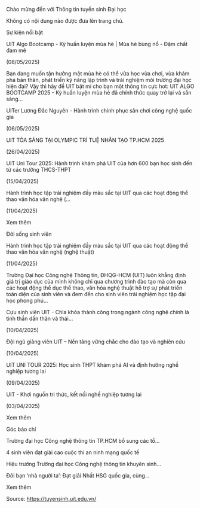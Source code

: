 Chào mừng đến với Thông tin tuyển sinh Đại học

Không có nội dung nào được đưa lên trang chủ.

Sự kiện nổi bật

UIT Algo Bootcamp - Kỳ huấn luyện mùa hè | Mùa hè bùng nổ - Đậm chất đam mê

(08/05/2025)

Bạn đang muốn tận hưởng một mùa hè có thể vừa học vừa chơi, vừa khám phá bản thân, phát triển kỹ năng lập trình và trải nghiệm môi trường đại học hiện đại? Vậy thì hãy để UIT bật mí cho bạn một thông tin cực hot: UIT ALGO BOOTCAMP 2025 - Kỳ huấn luyện mùa hè đã chính thức quay trở lại và sẵn sàng...

UITer Lương Đắc Nguyên - Hành trình chinh phục sân chơi công nghệ quốc gia

(06/05/2025)

UIT TỎA SÁNG TẠI OLYMPIC TRÍ TUỆ NHÂN TẠO TP.HCM 2025

(26/04/2025)

UIT Uni Tour 2025: Hành trình khám phá UIT của hơn 600 bạn học sinh đến từ các trường THCS-THPT

(15/04/2025)

Hành trình học tập trải nghiệm đầy màu sắc tại UIT qua các hoạt động thể thao văn hóa văn nghệ (...

(11/04/2025)

Xem thêm

Đời sống sinh viên

Hành trình học tập trải nghiệm đầy màu sắc tại UIT qua các hoạt động thể thao văn hóa văn nghệ (nghệ thuật)

(11/04/2025)

Trường Đại học Công nghệ Thông tin, ĐHQG-HCM (UIT) luôn khẳng định giá trị giáo dục của mình không chỉ qua chương trình đào tạo mà còn qua các hoạt động thể dục thể thao, văn hóa nghệ thuật hỗ trợ sự phát triển toàn diện của sinh viên và đem đến cho sinh viên trải nghiệm học tập đại học phong phú...

Cựu sinh viên UIT - Chìa khóa thành công trong ngành công nghệ chính là tinh thần dấn thân và thái...

(10/04/2025)

Đội ngũ giảng viên UIT – Nền tảng vững chắc cho đào tạo và nghiên cứu

(10/04/2025)

UIT UNI TOUR 2025: Học sinh THPT khám phá AI và định hướng nghề nghiệp tương lai

(09/04/2025)

UIT - Khơi nguồn tri thức, kết nối nghề nghiệp tương lai

(03/04/2025)

Xem thêm

Góc báo chí

Trường đại học Công nghệ thông tin TP.HCM bổ sung các tổ...

4 sinh viên đạt giải cao cuộc thi an ninh mạng quốc tế

Hiệu trưởng Trường đại học Công nghệ thông tin khuyên sinh...

Đôi bạn ‘nhà người ta’: Đạt giải Nhất HSG quốc gia, cùng...

Xem thêm

Source: https://tuyensinh.uit.edu.vn/